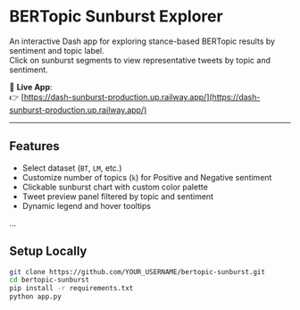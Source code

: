 # BERTopic Sunburst Explorer

An interactive Dash app for exploring stance-based BERTopic results by sentiment and topic label.  
Click on sunburst segments to view representative tweets by topic and sentiment.

🚀 **Live App**:  
👉 [https://dash-sunburst-production.up.railway.app/](https://dash-sunburst-production.up.railway.app/)

---

## Features

- Select dataset (`BT`, `LM`, etc.)
- Customize number of topics (`k`) for Positive and Negative sentiment
- Clickable sunburst chart with custom color palette
- Tweet preview panel filtered by topic and sentiment
- Dynamic legend and hover tooltips

...

## Setup Locally

```bash
git clone https://github.com/YOUR_USERNAME/bertopic-sunburst.git
cd bertopic-sunburst
pip install -r requirements.txt
python app.py
